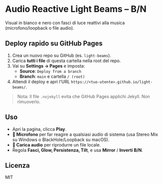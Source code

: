 
# Audio Reactive Light Beams – B/N

Visual in bianco e nero con fasci di luce reattivi alla musica (microfono/loopback o file audio).

## Deploy rapido su GitHub Pages
1. Crea un nuovo repo su GitHub (es. `light-beams`).
2. Carica **tutti i file** di questa cartella nella root del repo.
3. Vai su **Settings → Pages** e imposta:
   - **Source**: `Deploy from a branch`
   - **Branch**: `main` e cartella `/ (root)`
4. Attendi il deploy e apri l'URL `https://<tuo-utente>.github.io/light-beams/`.

> Nota: Il file `.nojekyll` evita che GitHub Pages applichi Jekyll. Non rimuoverlo.

## Uso
- Apri la pagina, clicca **Play**.
- **🎤 Microfono** per far reagire a qualsiasi audio di sistema (usa Stereo Mix su Windows o BlackHole/Loopback su macOS).
- **📂 Carica audio** per riprodurre un file locale.
- Regola **Fasci, Glow, Persistenza, Tilt**, e usa **Mirror** / **Inverti B/N**.

## Licenza
MIT
